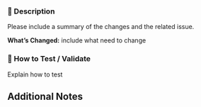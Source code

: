 ### 📖 Description

Please include a summary of the changes and the related issue.

**What’s Changed:**
include what need to change

### 🧪 How to Test / Validate

Explain how to test

## Additional Notes
